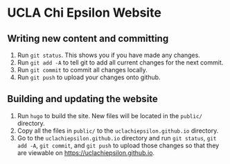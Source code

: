 # UCLA Chi Epsilon Website

## Writing new content and committing

1. Run `git status`. This shows you if you have made any changes.
2. Run `git add -A` to tell git to add all current changes for the next commit.
3. Run `git commit` to commit all changes locally.
4. Run `git push` to upload your changes onto github.

## Building and updating the website

1. Run `hugo` to build the site. New files will be located in the `public/`
   directory.
2. Copy all the files in `public/` to the `uclachiepsilon.github.io` directory.
3. Go to the `uclachiepsilon.github.io` directory and run `git status`, `git
   add -A`, `git commit`, and `git push` to upload those changes so that they
   are viewable on https://uclachiepsilon.github.io.
